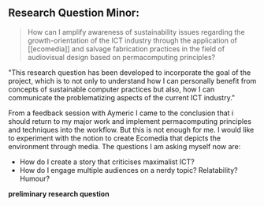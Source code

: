 ## Research Question Minor:
>How can I amplify awareness of sustainability issues regarding the growth-orientation of the ICT industry through the application of [[ecomedia]] and salvage fabrication practices in the field of audiovisual design based on permacomputing principles?

"This research question has been developed to incorporate the goal of the project, which is to not only to understand how I can personally benefit from concepts of sustainable computer practices but also, how I can communicate the problematizing aspects of the current ICT industry."

From a feedback session with Aymeric I came to the conclusion that i should return to my major work and implement permacomputing principles and techniques into the workflow. But this is not enough for me. I would like to experiment with the notion to create Ecomedia that depicts the environment through media. The questions I am asking myself now are:
- How do I create a story that criticises maximalist ICT?
- How do I engage multiple audiences on a nerdy topic? Relatability? Humour? 

**preliminary research question**
>
